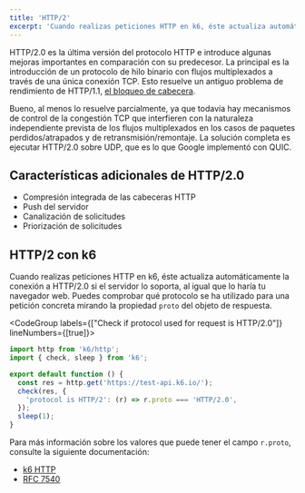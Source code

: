 ```yaml
---
title: 'HTTP/2'
excerpt: 'Cuando realizas peticiones HTTP en k6, éste actualiza automáticamente la conexión a HTTP/2.0 si el servidor lo soporta, al igual que lo haría tu navegador web.'
---
```


HTTP/2.0 es la última versión del protocolo HTTP e introduce algunas mejoras importantes en comparación con su predecesor. La principal es la introducción de un protocolo de hilo binario con flujos multiplexados a través de una única conexión TCP. Esto resuelve un antiguo problema de rendimiento de HTTP/1.1, [el bloqueo de cabecera](https://en.wikipedia.org/wiki/Head-of-line_blocking).

Bueno, al menos lo resuelve parcialmente, ya que todavía hay mecanismos de control de la congestión TCP que interfieren con la naturaleza independiente prevista de los flujos multiplexados en los casos de paquetes perdidos/atrapados y de retransmisión/remontaje. La solución completa es ejecutar HTTP/2.0 sobre UDP, que es lo que Google implementó con QUIC.

## Características adicionales de HTTP/2.0

- Compresión integrada de las cabeceras HTTP
- Push del servidor
- Canalización de solicitudes
- Priorización de solicitudes

## HTTP/2 con k6

Cuando realizas peticiones HTTP en k6, éste actualiza automáticamente la conexión a HTTP/2.0 si el servidor lo soporta, al igual que lo haría tu navegador web. Puedes comprobar qué protocolo se ha utilizado para una petición concreta mirando la propiedad `proto` del objeto de respuesta.

<CodeGroup labels={["Check if protocol used for request is HTTP/2.0"]} lineNumbers={[true]}>

```javascript
import http from 'k6/http';
import { check, sleep } from 'k6';

export default function () {
  const res = http.get('https://test-api.k6.io/');
  check(res, {
    'protocol is HTTP/2': (r) => r.proto === 'HTTP/2.0',
  });
  sleep(1);
}
```

</CodeGroup>

Para más información sobre los valores que puede tener el campo `r.proto`, consulte la siguiente documentación: 

- [k6 HTTP](/javascript-api/k6-http/response)
- [RFC 7540](https://httpwg.org/specs/rfc7540.html)

